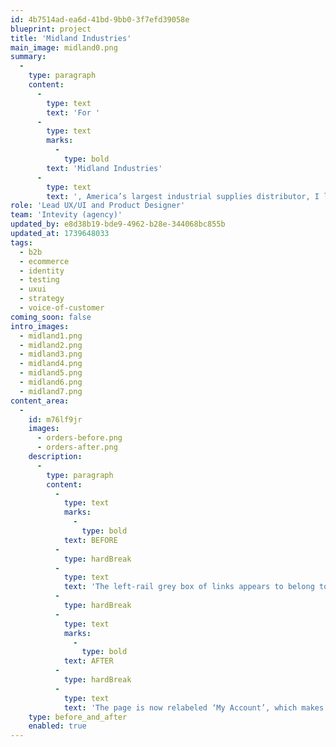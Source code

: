 ```yaml
---
id: 4b7514ad-ea6d-41bd-9bb0-3f7efd39058e
blueprint: project
title: 'Midland Industries'
main_image: midland0.png
summary:
  -
    type: paragraph
    content:
      -
        type: text
        text: 'For '
      -
        type: text
        marks:
          -
            type: bold
        text: 'Midland Industries'
      -
        type: text
        text: ', America’s largest industrial supplies distributor, I led a holistic redesign of their online presence and e-commerce platform, driving sales, customer acquisition, and user satisfaction.'
role: 'Lead UX/UI and Product Designer'
team: 'Intevity (agency)'
updated_by: e8d38b19-bde9-4962-b28e-344068bc855b
updated_at: 1739648033
tags:
  - b2b
  - ecommerce
  - identity
  - testing
  - uxui
  - strategy
  - voice-of-customer
coming_soon: false
intro_images:
  - midland1.png
  - midland2.png
  - midland3.png
  - midland4.png
  - midland5.png
  - midland6.png
  - midland7.png
content_area:
  -
    id: m76lf9jr
    images:
      - orders-before.png
      - orders-after.png
    description:
      -
        type: paragraph
        content:
          -
            type: text
            marks:
              -
                type: bold
            text: BEFORE
          -
            type: hardBreak
          -
            type: text
            text: 'The left-rail grey box of links appears to belong to the Order History, whereas in fact it is a sub-navigation of My Account, with the first item active.'
          -
            type: hardBreak
          -
            type: text
            marks:
              -
                type: bold
            text: AFTER
          -
            type: hardBreak
          -
            type: text
            text: 'The page is now relabeled ‘My Account’, which makes sense of the left-rail sub-navigation, which now shows the active item, ‘Orders’.'
    type: before_and_after
    enabled: true
---
```

